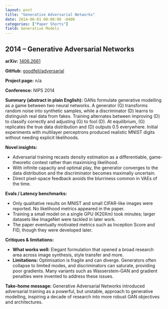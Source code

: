 ```yaml
---
layout: post
title: "Generative Adversarial Networks"
date: 2014-06-01 00:00:00 -0400
categories: ["Paper Shorts"]
field: Generative Models
---
```


## 2014 – Generative Adversarial Networks

**arXiv:** [1406.2661](https://arxiv.org/abs/1406.2661)

**GitHub:** [goodfeli/adversarial](https://github.com/goodfeli/adversarial)

**Project page:** n/a

**Conference:** NIPS 2014

**Summary (abstract in plain English):**
GANs formulate generative modelling as a game between two neural networks.
A generator \(G\) transforms random noise into synthetic samples, while a
 discriminator \(D\) learns to distinguish real data from fakes.
Training alternates between improving \(D\) to classify correctly and
adjusting \(G\) to fool \(D\).
At equilibrium, \(G\) replicates the true data distribution and \(D\) outputs
0.5 everywhere.
Initial experiments with multilayer perceptrons produced realistic MNIST
 digits without needing explicit likelihoods.

**Novel insights:**
- Adversarial training recasts density estimation as a differentiable,
  game-theoretic contest rather than maximising likelihood.
- With infinite capacity and optimal play, the generator converges to the
  data distribution and the discriminator becomes maximally uncertain.
- Direct pixel-space feedback avoids the blurriness common in VAEs of the time.

**Evals / Latency benchmarks:**
- Only qualitative results on MNIST and small CIFAR-like images were
  reported. No likelihood metrics appeared in the paper.
- Training a small model on a single GPU (K20Xm) took minutes; larger
  datasets like ImageNet were tackled in later work.
- The paper eventually motivated metrics such as Inception Score and FID,
  though they were developed later.

**Critiques & limitations:**
- **What works well:** Elegant formulation that opened a broad research area
  across image synthesis, style transfer and more.
- **Limitations:** Optimisation is fragile and can diverge. Generators often
  collapse to limited modes, and discriminators can saturate, providing
  poor gradients. Many variants such as Wasserstein-GAN and gradient
  penalties were invented to address these issues.

**Take-home message:**
Generative Adversarial Networks introduced adversarial training as a powerful,
but unstable, approach to generative modelling, inspiring a decade of
research into more robust GAN objectives and architectures.
